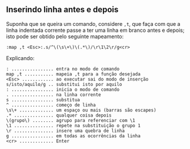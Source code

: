 Inserindo linha antes e depois
---------------------------------------

Suponha que se queira um comando, considere `,t`, que faça com que a
linha indentada corrente passe a ter uma linha em branco antes e depois;
isto pode ser obtido pelo seguinte mapeamento:
```
:map ,t <Esc>:.s/^\(\s\+\)\(.*\)/\r\1\2\r/g<cr>
```
Explicando:
```
: ................ entra no modo de comando
map ,t ........... mapeia ,t para a função desejada
<Esc> ............ ao executar sai do modo de inserção
s/isto/aquilo/g .. substitui isto por aquilo
: ................ inicia o modo de comando
. ................ na linha corrente
s ................ substitua
^ ................ começo de linha
\s\+ ............. um espaço ou mais (barras são escapes)
.* ............... qualquer coisa depois
\(grupo\) ........ agrupo para referenciar com \1
\1 ............... repete na substituição o grupo 1
\r ............... insere uma quebra de linha
g ................ em todas as ocorrências da linha
<cr> ............. Enter
```
